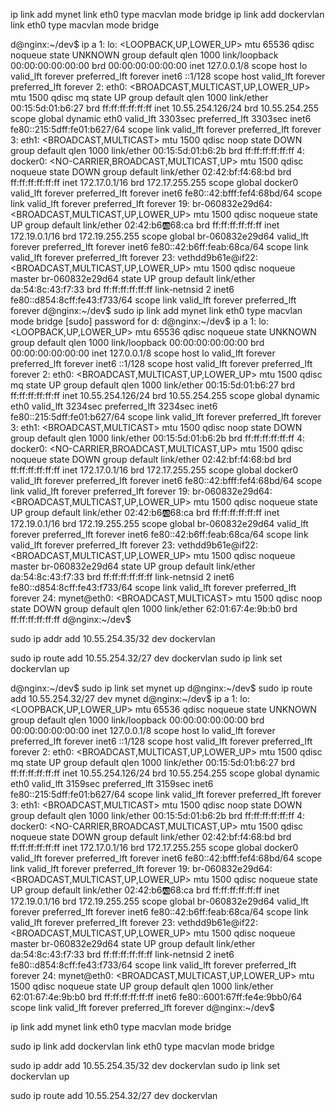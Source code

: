 ip link add mynet link eth0 type macvlan mode bridge
ip link add dockervlan link eth0 type macvlan mode bridge

d@nginx:~/dev$ ip a
1: lo: <LOOPBACK,UP,LOWER_UP> mtu 65536 qdisc noqueue state UNKNOWN group default qlen 1000
    link/loopback 00:00:00:00:00:00 brd 00:00:00:00:00:00
    inet 127.0.0.1/8 scope host lo
       valid_lft forever preferred_lft forever
    inet6 ::1/128 scope host 
       valid_lft forever preferred_lft forever
2: eth0: <BROADCAST,MULTICAST,UP,LOWER_UP> mtu 1500 qdisc mq state UP group default qlen 1000
    link/ether 00:15:5d:01:b6:27 brd ff:ff:ff:ff:ff:ff
    inet 10.55.254.126/24 brd 10.55.254.255 scope global dynamic eth0
       valid_lft 3303sec preferred_lft 3303sec
    inet6 fe80::215:5dff:fe01:b627/64 scope link 
       valid_lft forever preferred_lft forever
3: eth1: <BROADCAST,MULTICAST> mtu 1500 qdisc noop state DOWN group default qlen 1000
    link/ether 00:15:5d:01:b6:2b brd ff:ff:ff:ff:ff:ff
4: docker0: <NO-CARRIER,BROADCAST,MULTICAST,UP> mtu 1500 qdisc noqueue state DOWN group default 
    link/ether 02:42:bf:f4:68:bd brd ff:ff:ff:ff:ff:ff
    inet 172.17.0.1/16 brd 172.17.255.255 scope global docker0
       valid_lft forever preferred_lft forever
    inet6 fe80::42:bfff:fef4:68bd/64 scope link 
       valid_lft forever preferred_lft forever
19: br-060832e29d64: <BROADCAST,MULTICAST,UP,LOWER_UP> mtu 1500 qdisc noqueue state UP group default 
    link/ether 02:42:b6:ab:68:ca brd ff:ff:ff:ff:ff:ff
    inet 172.19.0.1/16 brd 172.19.255.255 scope global br-060832e29d64
       valid_lft forever preferred_lft forever
    inet6 fe80::42:b6ff:feab:68ca/64 scope link 
       valid_lft forever preferred_lft forever
23: vethdd9b61e@if22: <BROADCAST,MULTICAST,UP,LOWER_UP> mtu 1500 qdisc noqueue master br-060832e29d64 state UP group default 
    link/ether da:54:8c:43:f7:33 brd ff:ff:ff:ff:ff:ff link-netnsid 2
    inet6 fe80::d854:8cff:fe43:f733/64 scope link 
       valid_lft forever preferred_lft forever
d@nginx:~/dev$ sudo ip link add mynet link eth0 type macvlan mode bridge
[sudo] password for d: 
d@nginx:~/dev$ ip a
1: lo: <LOOPBACK,UP,LOWER_UP> mtu 65536 qdisc noqueue state UNKNOWN group default qlen 1000
    link/loopback 00:00:00:00:00:00 brd 00:00:00:00:00:00
    inet 127.0.0.1/8 scope host lo
       valid_lft forever preferred_lft forever
    inet6 ::1/128 scope host 
       valid_lft forever preferred_lft forever
2: eth0: <BROADCAST,MULTICAST,UP,LOWER_UP> mtu 1500 qdisc mq state UP group default qlen 1000
    link/ether 00:15:5d:01:b6:27 brd ff:ff:ff:ff:ff:ff
    inet 10.55.254.126/24 brd 10.55.254.255 scope global dynamic eth0
       valid_lft 3234sec preferred_lft 3234sec
    inet6 fe80::215:5dff:fe01:b627/64 scope link 
       valid_lft forever preferred_lft forever
3: eth1: <BROADCAST,MULTICAST> mtu 1500 qdisc noop state DOWN group default qlen 1000
    link/ether 00:15:5d:01:b6:2b brd ff:ff:ff:ff:ff:ff
4: docker0: <NO-CARRIER,BROADCAST,MULTICAST,UP> mtu 1500 qdisc noqueue state DOWN group default 
    link/ether 02:42:bf:f4:68:bd brd ff:ff:ff:ff:ff:ff
    inet 172.17.0.1/16 brd 172.17.255.255 scope global docker0
       valid_lft forever preferred_lft forever
    inet6 fe80::42:bfff:fef4:68bd/64 scope link 
       valid_lft forever preferred_lft forever
19: br-060832e29d64: <BROADCAST,MULTICAST,UP,LOWER_UP> mtu 1500 qdisc noqueue state UP group default 
    link/ether 02:42:b6:ab:68:ca brd ff:ff:ff:ff:ff:ff
    inet 172.19.0.1/16 brd 172.19.255.255 scope global br-060832e29d64
       valid_lft forever preferred_lft forever
    inet6 fe80::42:b6ff:feab:68ca/64 scope link 
       valid_lft forever preferred_lft forever
23: vethdd9b61e@if22: <BROADCAST,MULTICAST,UP,LOWER_UP> mtu 1500 qdisc noqueue master br-060832e29d64 state UP group default 
    link/ether da:54:8c:43:f7:33 brd ff:ff:ff:ff:ff:ff link-netnsid 2
    inet6 fe80::d854:8cff:fe43:f733/64 scope link 
       valid_lft forever preferred_lft forever
24: mynet@eth0: <BROADCAST,MULTICAST> mtu 1500 qdisc noop state DOWN group default qlen 1000
    link/ether 62:01:67:4e:9b:b0 brd ff:ff:ff:ff:ff:ff
d@nginx:~/dev$ 


sudo ip addr add 10.55.254.35/32 dev dockervlan

sudo ip route add 10.55.254.32/27 dev dockervlan
sudo ip link set dockervlan up

d@nginx:~/dev$ sudo ip link set mynet up
d@nginx:~/dev$ sudo ip route add 10.55.254.32/27 dev mynet
d@nginx:~/dev$ ip a
1: lo: <LOOPBACK,UP,LOWER_UP> mtu 65536 qdisc noqueue state UNKNOWN group default qlen 1000
    link/loopback 00:00:00:00:00:00 brd 00:00:00:00:00:00
    inet 127.0.0.1/8 scope host lo
       valid_lft forever preferred_lft forever
    inet6 ::1/128 scope host 
       valid_lft forever preferred_lft forever
2: eth0: <BROADCAST,MULTICAST,UP,LOWER_UP> mtu 1500 qdisc mq state UP group default qlen 1000
    link/ether 00:15:5d:01:b6:27 brd ff:ff:ff:ff:ff:ff
    inet 10.55.254.126/24 brd 10.55.254.255 scope global dynamic eth0
       valid_lft 3159sec preferred_lft 3159sec
    inet6 fe80::215:5dff:fe01:b627/64 scope link 
       valid_lft forever preferred_lft forever
3: eth1: <BROADCAST,MULTICAST> mtu 1500 qdisc noop state DOWN group default qlen 1000
    link/ether 00:15:5d:01:b6:2b brd ff:ff:ff:ff:ff:ff
4: docker0: <NO-CARRIER,BROADCAST,MULTICAST,UP> mtu 1500 qdisc noqueue state DOWN group default 
    link/ether 02:42:bf:f4:68:bd brd ff:ff:ff:ff:ff:ff
    inet 172.17.0.1/16 brd 172.17.255.255 scope global docker0
       valid_lft forever preferred_lft forever
    inet6 fe80::42:bfff:fef4:68bd/64 scope link 
       valid_lft forever preferred_lft forever
19: br-060832e29d64: <BROADCAST,MULTICAST,UP,LOWER_UP> mtu 1500 qdisc noqueue state UP group default 
    link/ether 02:42:b6:ab:68:ca brd ff:ff:ff:ff:ff:ff
    inet 172.19.0.1/16 brd 172.19.255.255 scope global br-060832e29d64
       valid_lft forever preferred_lft forever
    inet6 fe80::42:b6ff:feab:68ca/64 scope link 
       valid_lft forever preferred_lft forever
23: vethdd9b61e@if22: <BROADCAST,MULTICAST,UP,LOWER_UP> mtu 1500 qdisc noqueue master br-060832e29d64 state UP group default 
    link/ether da:54:8c:43:f7:33 brd ff:ff:ff:ff:ff:ff link-netnsid 2
    inet6 fe80::d854:8cff:fe43:f733/64 scope link 
       valid_lft forever preferred_lft forever
24: mynet@eth0: <BROADCAST,MULTICAST,UP,LOWER_UP> mtu 1500 qdisc noqueue state UP group default qlen 1000
    link/ether 62:01:67:4e:9b:b0 brd ff:ff:ff:ff:ff:ff
    inet6 fe80::6001:67ff:fe4e:9bb0/64 scope link 
       valid_lft forever preferred_lft forever
d@nginx:~/dev$ 



ip link add mynet link eth0 type macvlan mode bridge

sudo ip link add dockervlan link eth0 type macvlan mode bridge

sudo ip addr add 10.55.254.35/32 dev dockervlan
sudo ip link set dockervlan up

sudo ip route add 10.55.254.32/27 dev dockervlan
